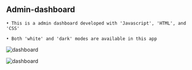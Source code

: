 ## Admin-dashboard

```
• This is a admin dashboard developed with 'Javascript', 'HTML', and 'CSS'
```
```
• Both 'white' and 'dark' modes are available in this app
```
![dashboard](https://user-images.githubusercontent.com/86913163/203117154-7b058e79-4898-42d4-81d4-df9741037beb.png)


![dashboard](https://user-images.githubusercontent.com/86913163/203115245-c69b8a56-7f5e-4f92-b664-5dae9e7aae11.png)
